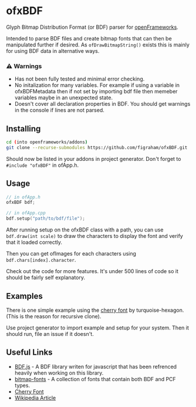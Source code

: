 # ofxBDF

Glyph Bitmap Distribution Format (or BDF) parser for [openFrameworks](https://openframeworks.cc/).

Intended to parse BDF files and create bitmap fonts that can then be manipulated further if desired. As `ofDrawBitmapString()` exists this is mainly for using BDF data in alternative ways.

### ⚠️ Warnings

- Has not been fully tested and minimal error checking.
- No initalization for many variables. For example if using a variable in ofxBDFMetadata then if not set by importing bdf file then memeber variables maybe in an unexpected state.
- Doesn't cover all declaration properties in BDF. You should get warnings in the console if lines are not parsed.

## Installing

```bash
cd (into openframeworks/addons)
git clone --recurse-submodules https://github.com/figraham/ofxBDF.git
```

Should now be listed in your addons in project generator. Don't forget to `#include "ofxBDF"` in ofApp.h.

## Usage

```cpp
// in ofApp.h
ofxBDF bdf;

// in ofApp.cpp
bdf.setup("path/to/bdf/file");
```

After running setup on the ofxBDF class with a path, you can use `bdf.draw(int scale)` to draw the characters to display the font and verify that it loaded correctly.

Then you can get ofImages for each characters using `bdf.chars[index].character`.

Check out the code for more features. It's under 500 lines of code so it should be fairly self explanatory.

## Examples

There is one simple example using the [cherry font](https://github.com/turquoise-hexagon/cherry) by turquoise-hexagon. (This is the reason for recursive clone).

Use project generator to import example and setup for your system. Then it should run, file an issue if it doesn't.

## Useful Links

- [BDF.js](https://github.com/victorporof/BDF.js) - A BDF library writen for javascript that has been refrenced heavily when working on this library.
- [bitmap-fonts](https://github.com/Tecate/bitmap-fonts) - A collection of fonts that contain both BDF and PCF types.
- [Cherry Font](https://github.com/turquoise-hexagon/cherry)
- [Wikipedia Article](https://en.wikipedia.org/wiki/Glyph_Bitmap_Distribution_Format)
